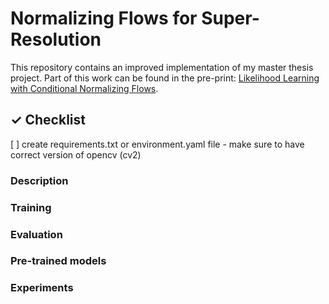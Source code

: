 # Normalizing Flows for Super-Resolution

This repository contains an improved implementation of my master thesis
project. Part of this work can be found in the pre-print:
[Likelihood Learning with Conditional Normalizing Flows](https://arxiv.org/abs/1912.00042).

## ✓ Checklist
[ ] create requirements.txt or environment.yaml file - make sure to have correct version of opencv (cv2)

### Description

### Training

### Evaluation

### Pre-trained models

### Experiments
